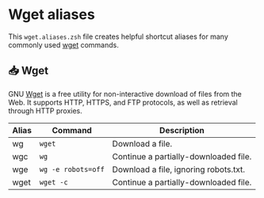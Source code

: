 # Wget aliases

This `wget.aliases.zsh` file creates helpful shortcut aliases for many commonly
used [wget](https://www.gnu.org/software/wget/) commands.

## 📥 Wget

 GNU [Wget](https://www.gnu.org/software/wget/) is a free utility for
 non-interactive download of files from the Web.  It supports HTTP, HTTPS, and
 FTP protocols, as well as retrieval through HTTP proxies.

| Alias | Command | Description |
| ----- | ----- | ----- |
| wg | `wget` | Download a file. |
| wgc | `wg` | Continue a partially-downloaded file. |
| wge | `wg -e robots=off` | Download a file, ignoring robots.txt. |
| wget | `wget -c` | Continue a partially-downloaded file. |
